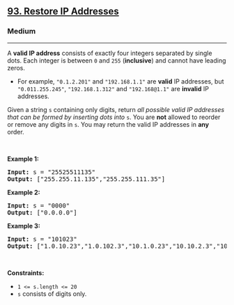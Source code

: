 <h2><a href="https://leetcode.com/problems/restore-ip-addresses/">93. Restore IP Addresses</a></h2><h3>Medium</h3><hr><div bis_skin_checked="1"><p>A <strong>valid IP address</strong> consists of exactly four integers separated by single dots. Each integer is between <code>0</code> and <code>255</code> (<strong>inclusive</strong>) and cannot have leading zeros.</p>

<ul>
	<li>For example, <code>"0.1.2.201"</code> and <code>"192.168.1.1"</code> are <strong>valid</strong> IP addresses, but <code>"0.011.255.245"</code>, <code>"192.168.1.312"</code> and <code>"192.168@1.1"</code> are <strong>invalid</strong> IP addresses.</li>
</ul>

<p>Given a string <code>s</code> containing only digits, return <em>all possible valid IP addresses that can be formed by inserting dots into </em><code>s</code>. You are <strong>not</strong> allowed to reorder or remove any digits in <code>s</code>. You may return the valid IP addresses in <strong>any</strong> order.</p>

<p>&nbsp;</p>
<p><strong class="example">Example 1:</strong></p>

<pre><strong>Input:</strong> s = "25525511135"
<strong>Output:</strong> ["255.255.11.135","255.255.111.35"]
</pre>

<p><strong class="example">Example 2:</strong></p>

<pre><strong>Input:</strong> s = "0000"
<strong>Output:</strong> ["0.0.0.0"]
</pre>

<p><strong class="example">Example 3:</strong></p>

<pre><strong>Input:</strong> s = "101023"
<strong>Output:</strong> ["1.0.10.23","1.0.102.3","10.1.0.23","10.10.2.3","101.0.2.3"]
</pre>

<p>&nbsp;</p>
<p><strong>Constraints:</strong></p>

<ul>
	<li><code>1 &lt;= s.length &lt;= 20</code></li>
	<li><code>s</code> consists of digits only.</li>
</ul>
</div>